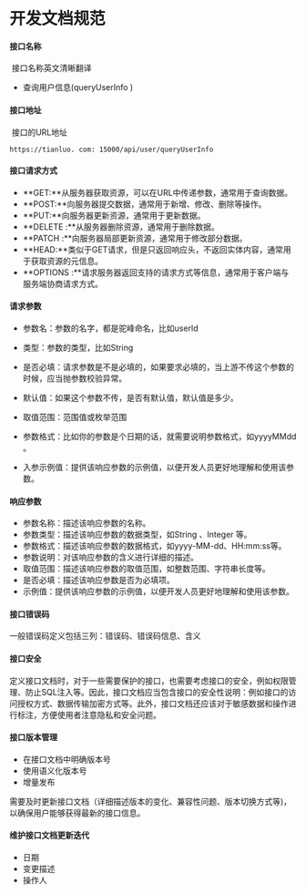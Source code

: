 # 开发文档规范

#### 接口名称

​	接口名称英文清晰翻译

* 查询用户信息(queryUserInfo )

  

#### 接口地址

​	接口的URL地址

	https://tianluo. com: 15000/api/user/queryUserInfo



#### 接口请求方式

- **GET:**从服务器获取资源，可以在URL中传递参数，通常用于查询数据。
- **POST:**向服务器提交数据，通常用于新增、修改、删除等操作。
- **PUT:**向服务器更新资源，通常用于更新数据。
- **DELETE :**从服务器删除资源，通常用于删除数据。
- **PATCH :**向服务器局部更新资源，通常用于修改部分数据。
- **HEAD:**类似于GET请求，但是只返回响应头，不返回实体内容，通常用于获取资源的元信息。
- **OPTIONS :**请求服务器返回支持的请求方式等信息，通常用于客户端与服务端协商请求方式。



#### 请求参数

- 参数名：参数的名字，都是驼峰命名，比如userId 

- 类型：参数的类型，比如String

- 是否必填：请求参数是不是必填的，如果要求必填的，当上游不传这个参数的时候，应当抛参数校验异常。

- 默认值：如果这个参数不传，是否有默认值，默认值是多少。

- 取值范围：范围值或枚举范围

- 参数格式：比如你的参数是个日期的话，就需要说明参数格式，如yyyyMMdd 。

- 入参示例值：提供该响应参数的示例值，以便开发人员更好地理解和使用该参数。

  

#### 响应参数

- 参数名称：描述该响应参数的名称。
- 参数类型：描述该响应参数的数据类型，如String 、Integer 等。
- 参数格式：描述该响应参数的数据格式，如yyyy-MM-dd、HH:mm:ss等。
- 参数说明：对该响应参数的含义进行详细的描述。
- 取值范围：描述该响应参数的取值范围，如整数范围、字符串长度等。
- 是否必填：描述该响应参数是否为必填项。
- 示例值：提供该响应参数的示例值，以便开发人员更好地理解和使用该参数。



#### 接口错误码

一般错误码定义包括三列：错误码、错误码信息、含义



#### 接口安全

​		定义接口文档时，对于一些需要保护的接口，也需要考虑接口的安全，例如权限管理、防止SQL注入等。因此，接口文档应当包含接口的安全性说明：例如接口的访问授权方式、数据传输加密方式等。此外，接口文档还应该对于敏感数据和操作进行标注，方便使用者注意隐私和安全问题。



#### 接口版本管理

- 在接口文档中明确版本号
- 使用语义化版本号
- 增量发布

​		需要及时更新接口文档（详细描述版本的变化、兼容性问题、版本切换方式等)，以确保用户能够获得最新的接口信息。



#### 维护接口文档更新迭代

- 日期
- 变更描述
- 操作人
